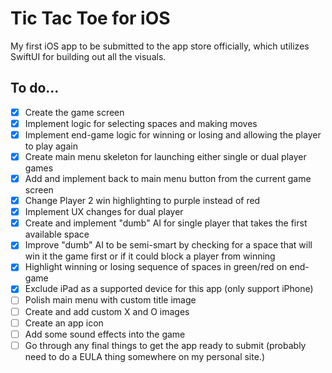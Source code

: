 # Tic Tac Toe for iOS

My first iOS app to be submitted to the app store officially, which utilizes SwiftUI for building out all the visuals.


## To do...
- [X] Create the game screen
- [X] Implement logic for selecting spaces and making moves
- [X] Implement end-game logic for winning or losing and allowing the player to play again
- [X] Create main menu skeleton for launching either single or dual player games
- [X] Add and implement back to main menu button from the current game screen
- [X] Change Player 2 win highlighting to purple instead of red
- [X] Implement UX changes for dual player
- [X] Create and implement "dumb" AI for single player that takes the first available space
- [X] Improve "dumb" AI to be semi-smart by checking for a space that will win it the game first or if it could block a player from winning
- [X] Highlight winning or losing sequence of spaces in green/red on end-game
- [X] Exclude iPad as a supported device for this app (only support iPhone)
- [ ] Polish main menu with custom title image
- [ ] Create and add custom X and O images
- [ ] Create an app icon
- [ ] Add some sound effects into the game
- [ ] Go through any final things to get the app ready to submit (probably need to do a EULA thing somewhere on my personal site.)
